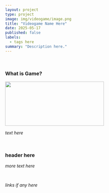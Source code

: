 ```yaml
---
layout: project
type: project
image: img/videogame/image.png
title: "Videogame Name Here"
date: 2025-05-17
published: false
labels:
  - tags here
summary: "Description here."
---
```


&nbsp;

### What is Game?

<img width="320px" height="143px"
     class="float-start pe-4" 
     src="../img/videogame/image.png" >

*text here*

&nbsp;

### header here

*more text here*

&nbsp;

*links if any here*
